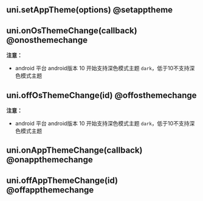 ## uni.setAppTheme(options) @setapptheme

<!-- UTSAPIJSON.setAppTheme.description -->

<!-- UTSAPIJSON.setAppTheme.compatibility -->

<!-- UTSAPIJSON.setAppTheme.param -->

<!-- UTSAPIJSON.setAppTheme.returnValue -->

<!-- UTSAPIJSON.setAppTheme.tutorial -->

## uni.onOsThemeChange(callback) @onosthemechange

<!-- UTSAPIJSON.onOsThemeChange.description -->

<!-- UTSAPIJSON.onOsThemeChange.compatibility -->

<!-- UTSAPIJSON.onOsThemeChange.param -->

<!-- UTSAPIJSON.onOsThemeChange.returnValue -->

<!-- UTSAPIJSON.onOsThemeChange.tutorial -->

**注意：**
+ android 平台 android版本 10 开始支持深色模式主题 `dark`，低于10不支持深色模式主题

## uni.offOsThemeChange(id) @offosthemechange

<!-- UTSAPIJSON.offOsThemeChange.description -->

<!-- UTSAPIJSON.offOsThemeChange.compatibility -->

<!-- UTSAPIJSON.offOsThemeChange.param -->

<!-- UTSAPIJSON.offOsThemeChange.returnValue -->

<!-- UTSAPIJSON.offOsThemeChange.tutorial -->

**注意：**
+ android 平台 android版本 10 开始支持深色模式主题 `dark`，低于10不支持深色模式主题


## uni.onAppThemeChange(callback) @onappthemechange

<!-- UTSAPIJSON.onAppThemeChange.description -->

<!-- UTSAPIJSON.onAppThemeChange.compatibility -->

<!-- UTSAPIJSON.onAppThemeChange.param -->

<!-- UTSAPIJSON.onAppThemeChange.returnValue -->

<!-- UTSAPIJSON.onAppThemeChange.tutorial -->

## uni.offAppThemeChange(id) @offappthemechange

<!-- UTSAPIJSON.offAppThemeChange.description -->

<!-- UTSAPIJSON.offAppThemeChange.compatibility -->

<!-- UTSAPIJSON.offAppThemeChange.param -->

<!-- UTSAPIJSON.offAppThemeChange.returnValue -->

<!-- UTSAPIJSON.offAppThemeChange.tutorial -->

<!-- UTSAPIJSON.general_type.name -->

<!-- UTSAPIJSON.general_type.param -->
